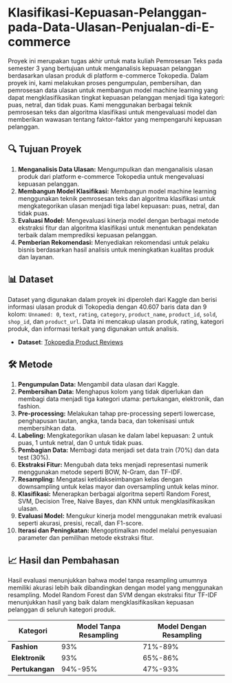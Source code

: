 # Klasifikasi-Kepuasan-Pelanggan-pada-Data-Ulasan-Penjualan-di-E-commerce
Proyek ini merupakan tugas akhir untuk mata kuliah Pemrosesan Teks pada semester 3 yang bertujuan untuk menganalisis kepuasan pelanggan berdasarkan ulasan produk di platform e-commerce Tokopedia. Dalam proyek ini, kami melakukan proses pengumpulan, pembersihan, dan pemrosesan data ulasan untuk membangun model machine learning yang dapat mengklasifikasikan tingkat kepuasan pelanggan menjadi tiga kategori: puas, netral, dan tidak puas. Kami menggunakan berbagai teknik pemrosesan teks dan algoritma klasifikasi untuk mengevaluasi model dan memberikan wawasan tentang faktor-faktor yang mempengaruhi kepuasan pelanggan.

## 🔍 Tujuan Proyek

1. **Menganalisis Data Ulasan:** Mengumpulkan dan menganalisis ulasan produk dari platform e-commerce Tokopedia untuk mengevaluasi kepuasan pelanggan.
2. **Membangun Model Klasifikasi:** Membangun model machine learning menggunakan teknik pemrosesan teks dan algoritma klasifikasi untuk mengkategorikan ulasan menjadi tiga label kepuasan: puas, netral, dan tidak puas.
3. **Evaluasi Model:** Mengevaluasi kinerja model dengan berbagai metode ekstraksi fitur dan algoritma klasifikasi untuk menentukan pendekatan terbaik dalam memprediksi kepuasan pelanggan.
4. **Pemberian Rekomendasi:** Menyediakan rekomendasi untuk pelaku bisnis berdasarkan hasil analisis untuk meningkatkan kualitas produk dan layanan.

## 📊 Dataset

Dataset yang digunakan dalam proyek ini diperoleh dari Kaggle dan berisi informasi ulasan produk di Tokopedia dengan 40.607 baris data dan 9 kolom: `Unnamed: 0`, `text`, `rating`, `category`, `product_name`, `product_id`, `sold`, `shop_id`, dan `product_url`. Data ini mencakup ulasan produk, rating, kategori produk, dan informasi terkait yang digunakan untuk analisis.

- **Dataset**: [Tokopedia Product Reviews](https://www.kaggle.com/datasets/farhan999/tokopedia-product-reviews)

## 🛠️ Metode

1. **Pengumpulan Data:** Mengambil data ulasan dari Kaggle.
2. **Pembersihan Data:** Menghapus kolom yang tidak diperlukan dan membagi data menjadi tiga kategori utama: pertukangan, elektronik, dan fashion.
3. **Pre-processing:** Melakukan tahap pre-processing seperti lowercase, penghapusan tautan, angka, tanda baca, dan tokenisasi untuk membersihkan data.
4. **Labeling:** Mengkategorikan ulasan ke dalam label kepuasan: 2 untuk puas, 1 untuk netral, dan 0 untuk tidak puas.
5. **Pembagian Data:** Membagi data menjadi set data train (70%) dan data test (30%).
6. **Ekstraksi Fitur:** Mengubah data teks menjadi representasi numerik menggunakan metode seperti BOW, N-Gram, dan TF-IDF.
7. **Resampling:** Mengatasi ketidakseimbangan kelas dengan downsampling untuk kelas mayor dan oversampling untuk kelas minor.
8. **Klasifikasi:** Menerapkan berbagai algoritma seperti Random Forest, SVM, Decision Tree, Naive Bayes, dan KNN untuk mengklasifikasikan ulasan.
9. **Evaluasi Model:** Mengukur kinerja model menggunakan metrik evaluasi seperti akurasi, presisi, recall, dan F1-score.
10. **Iterasi dan Peningkatan:** Mengoptimalkan model melalui penyesuaian parameter dan pemilihan metode ekstraksi fitur.

## 📈 Hasil dan Pembahasan

Hasil evaluasi menunjukkan bahwa model tanpa resampling umumnya memiliki akurasi lebih baik dibandingkan dengan model yang menggunakan resampling. Model Random Forest dan SVM dengan ekstraksi fitur TF-IDF menunjukkan hasil yang baik dalam mengklasifikasikan kepuasan pelanggan di seluruh kategori produk.

| Kategori   | Model Tanpa Resampling | Model Dengan Resampling |
|------------|-------------------------|-------------------------|
| **Fashion** | 93%                     | 71%-89%                 |
| **Elektronik** | 93%                 | 65%-86%                 |
| **Pertukangan** | 94%-95%              | 47%-93%                 |
